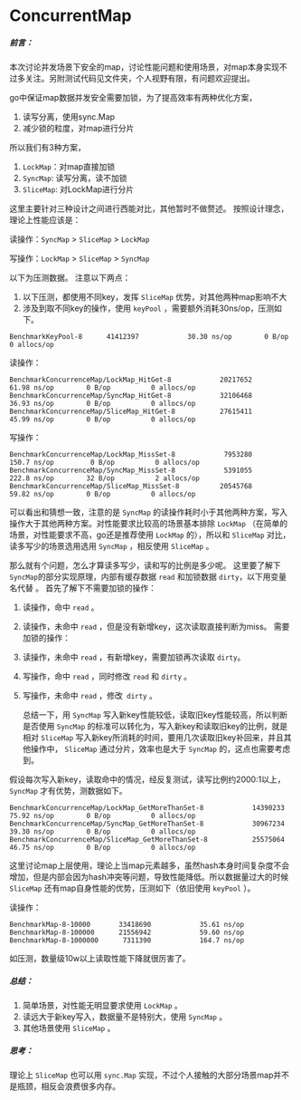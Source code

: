 # ConcurrentMap
##### 前言：
本次讨论并发场景下安全的map，讨论性能问题和使用场景，对map本身实现不过多关注。另附测试代码见文件夹，个人视野有限，有问题欢迎提出。

go中保证map数据并发安全需要加锁，为了提高效率有两种优化方案，
1. 读写分离，使用sync.Map
2. 减少锁的粒度，对map进行分片

所以我们有3种方案，
1. `LockMap`：对map直接加锁
2. `SyncMap`: 读写分离，读不加锁
3. `SliceMap`: 对LockMap进行分片

这里主要针对三种设计之间进行西能对比，其他暂时不做赘述。
按照设计理念，理论上性能应该是：

读操作：`SyncMap` > `SliceMap` > `LockMap`

写操作：`LockMap` > `SliceMap` > `SyncMap`

以下为压测数据。
注意以下两点：
1. 以下压测，都使用不同key，发挥 `SliceMap` 优势，对其他两种map影响不大
2. 涉及到取不同key的操作，使用 `keyPool` ，需要额外消耗30ns/op，压测如下。
```
BenchmarkKeyPool-8   	41412397	        30.30 ns/op	       0 B/op	       0 allocs/op
```

读操作：
```
BenchmarkConcurrenceMap/LockMap_HitGet-8         	20217652	        61.98 ns/op	       0 B/op	       0 allocs/op
BenchmarkConcurrenceMap/SyncMap_HitGet-8         	32106468	        36.93 ns/op	       0 B/op	       0 allocs/op
BenchmarkConcurrenceMap/SliceMap_HitGet-8        	27615411	        45.99 ns/op	       0 B/op	       0 allocs/op
```

写操作：
```
BenchmarkConcurrenceMap/LockMap_MissSet-8        	 7953280	       150.7 ns/op	       0 B/op	       0 allocs/op
BenchmarkConcurrenceMap/SyncMap_MissSet-8        	 5391055	       222.8 ns/op	      32 B/op	       2 allocs/op
BenchmarkConcurrenceMap/SliceMap_MissSet-8       	20545768	        59.82 ns/op	       0 B/op	       0 allocs/op
```

可以看出和猜想一致，注意的是 `SyncMap` 的读操作耗时小于其他两种方案，写入操作大于其他两种方案。对性能要求比较高的场景基本排除 `LockMap` （在简单的场景，对性能要求不高，go还是推荐使用 `LockMap` 的），所以和 `SliceMap` 对比，读多写少的场景选用选用 `SyncMap` ，相反使用 `SliceMap` 。

那么就有个问题，怎么才算读多写少，读和写的比例是多少呢。
这里要了解下`SyncMap`的部分实现原理，内部有缓存数据 `read` 和加锁数据 `dirty`，以下用变量名代替 。
首先了解下不需要加锁的操作：
1. 读操作，命中 `read` 。
2. 读操作，未命中 `read` ，但是没有新增key，这次读取直接判断为miss。
需要加锁的操作：
1. 读操作，未命中 `read` ，有新增key，需要加锁再次读取 `dirty`。
2. 写操作，命中 `read` ，同时修改 `read` 和 `dirty` 。
3. 写操作，未命中 `read` ，修改` dirty` 。

	总结一下，用 `SyncMap` 写入新key性能较低，读取旧key性能较高，所以判断是否使用 `SyncMap` 的标准可以转化为，写入新key和读取旧key的比例，就是相对 `SliceMap` 写入新key所消耗的时间，要用几次读取旧key补回来，并且其他操作中， `SliceMap` 通过分片，效率也是大于 `SyncMap`  的，这点也需要考虑到。

假设每次写入新key，读取命中的情况，经反复测试，读写比例约2000:1以上， `SyncMap` 才有优势，测数据如下。
```
BenchmarkConcurrenceMap/LockMap_GetMoreThanSet-8         	14390233	        75.92 ns/op	       0 B/op	       0 allocs/op
BenchmarkConcurrenceMap/SyncMap_GetMoreThanSet-8         	30967234	        39.30 ns/op	       0 B/op	       0 allocs/op
BenchmarkConcurrenceMap/SliceMap_GetMoreThanSet-8        	25575064	        46.75 ns/op	       0 B/op	       0 allocs/op
```

这里讨论map上层使用，理论上当map元素越多，虽然hash本身时间复杂度不会增加，但是内部会因为hash冲突等问题，导致性能降低。所以数据量过大的时候 
 `SliceMap` 还有map自身性能的优势，压测如下（依旧使用 `keyPool` ）。
 
 读操作：
 ```
 BenchmarkMap-8-10000   	33418690	        35.61 ns/op
 BenchmarkMap-8-100000   	21556942	        59.60 ns/op
 BenchmarkMap-8-1000000   	 7311390	        164.7 ns/op
```

如压测，数量级10w以上读取性能下降就很厉害了。

##### 总结：
1. 简单场景，对性能无明显要求使用 `LockMap` 。
2. 读远大于新key写入，数据量不是特别大，使用 `SyncMap` 。
3. 其他场景使用 `SliceMap` 。

##### 思考：
理论上 `SliceMap` 也可以用 `sync.Map` 实现，不过个人接触的大部分场景map并不是瓶颈，相反会浪费很多内存。